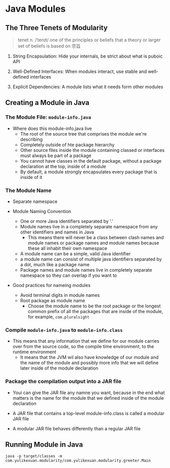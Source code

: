 # Java Modules

## The Three Tenets of Modularity

> tenet n. /ˈtenɪt/ 
> one of the principles or beliefs that a theory or larger set of beliefs is 
> based on 宗旨

1.  String Encapsulation: Hide your internals, be strict about what is puboic API


2.  Well-Defined Interfaces: When modules interact, use stable and well-defined
    interfaces


3.  Explicit Dependencies: A module lists what it needs form other modules


## Creating a Module in Java

### The Module File: ``` module-info.java ```

- Where does this module-info.java live
    - The root of the source tree that comprises the module we're describing
    - Completely outside of hte package hierarchy
    - Other source files inside the module containing classed or interfaces must 
      always be part of a package
    - You cannot have classes in the default package, without a package 
      declaration at the top, inside of a module
    - By default, a module strongly encapsulates every package that is inside of 
      it


### The Module Name

- Separate namespace

- Module Naming Convention
    - One or more Java identifiers separated by '.'
    - Module names live in a completely separate namespace from any other 
      identifiers and names in Java
        - This means there will never be a class between clash names and module 
          names or package names and module names because these all inhabit
          their own namespace 
    - A module name can be a simple, valid Java identifier
    - a module name can consist of multiple java identifiers separated by a dot, 
      much  like a package name 
    - Package names and module names live in completely separate namespace so 
      they can overlap if you want to


- Good practices for nameing modules
    - Avoid terminal digits in module names
    - Root package as module name
        - Choose the module name to be the root package or the longest common 
          prefix of all the packages that are inside of the module, for example, 
          ``` com.pluralsight ```


### Compile ``` module-info.java ``` to ``` module-info.class ```

- This means that any information that we define for our module carries over 
  from the source code, so the compile time environment, to the runtime 
  environment
    - It means that the JVM wil also have knowledge of our module and the 
      name of the module and possibly more info that we will define later 
      inside of the module declaration 


### Package the compilation output into a JAR file

- Youi can give the JAR file any namne you want, because in the end what matters 
  is the name for the module that we defined inside of the module declaration


- A JAR file that contains a top-level module-info.class is called a modular JAR 
  file


- A modular JAR file behaves differently than a regular JAR file


## Running Module in Java

``` 
java -p target/classes -m com.yulikexuan.modularity/com.yulikexuan.modularity.greeter.Main
```

